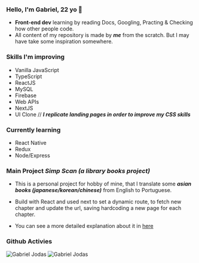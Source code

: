 ### Hello, I'm Gabriel, 22 yo 👋
- **Front-end dev** learning by reading Docs, Googling, Practing & Checking how other people code.
- All content of my repository is made by ***me*** from the scratch. But I may have take some inspiration somewhere.

### Skills I'm improving
- Vanilla JavaScript
- TypeScript
- ReactJS
- MySQL
- Firebase
- Web APIs
- NextJS
- UI Clone //
***I replicate landing pages in order to improve my CSS skills***

### Currently learning
- React Native
- Redux
- Node/Express


### Main Project ***Simp Scan (a library books project)***
- This is a personal project for hobby of mine, that I translate some ***asian books (japanese/korean/chinese)*** from English to Portuguese.

- Build with React and used next to set a dynamic route, to fetch new chapter and update the url, saving hardcoding a new page for each chapter.

- You can see a more detailed explanation about it in [here](https://github.com/dotdott/novel-scan)


### Github Activies
![Gabriel Jodas](https://github-readme-stats.vercel.app/api?username=dotdott&show_icons=true&theme=radical)
![Gabriel Jodas](https://github-readme-stats.vercel.app/api/top-langs/?username=dotdott&layout=compact&theme=radical)
